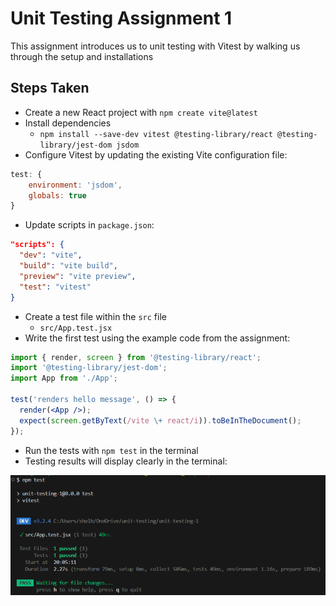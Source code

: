 # Unit Testing Assignment 1

This assignment introduces us to unit testing with Vitest by walking us through the setup and installations

## Steps Taken

- Create a new React project with `npm create vite@latest`
- Install dependencies
  - `npm install --save-dev vitest @testing-library/react @testing-library/jest-dom jsdom
`
- Configure Vitest by updating the existing Vite configuration file:

``` JavaScript
test: {
    environment: 'jsdom',
    globals: true
}
```

- Update scripts in `package.json`:

``` JSON
"scripts": {
  "dev": "vite",
  "build": "vite build",
  "preview": "vite preview",
  "test": "vitest"
}
```

- Create a test file within the `src` file
  - `src/App.test.jsx`
- Write the first test using the example code from the assignment:

``` jsx
import { render, screen } from '@testing-library/react';
import '@testing-library/jest-dom';
import App from './App';

test('renders hello message', () => {
  render(<App />);
  expect(screen.getByText(/vite \+ react/i)).toBeInTheDocument();
});
```

- Run the tests with `npm test` in the terminal
- Testing results will display clearly in the terminal:

![alt text](src/assets/unit-testing-proof.png)